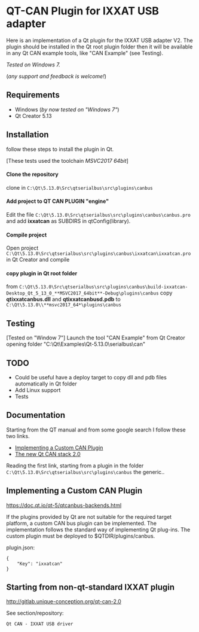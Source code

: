 # QT-CAN Plugin for IXXAT USB adapter

Here is an implementation of a Qt plugin for the IXXAT USB adapter V2.
The plugin should be installed in the Qt root plugin folder then it will be
available in any Qt CAN example tools, like "CAN Example" (see Testing).

*Tested on Windows 7.*

(*any support and feedback is welcome!*)

## Requirements

- Windows (*by now tested on "Windows 7"*)
- Qt Creator 5.13

## Installation

follow these steps to install the plugin in Qt.

[These tests used the toolchain *MSVC2017 64bit*]

#### Clone the repository

clone in `C:\Qt\5.13.0\Src\qtserialbus\src\plugins\canbus`

#### Add project to QT CAN PLUGIN "engine"

Edit the file `C:\Qt\5.13.0\Src\qtserialbus\src\plugins\canbus\canbus.pro` 
and add **ixxatcan** as SUBDIRS in qtConfig(library).

#### Compile project

Open project `C:\Qt\5.13.0\Src\qtserialbus\src\plugins\canbus\ixxatcan\ixxatcan.pro` in Qt Creator and compile

#### copy plugin in Qt root folder

from `C:\Qt\5.13.0\Src\qtserialbus\src\plugins\canbus\build-ixxatcan-Desktop_Qt_5_13_0_**MSVC2017_64bit**-Debug\plugins\canbus`
copy **qtixxatcanbus.dll** and **qtixxatcanbusd.pdb**
to `C:\Qt\5.13.0\\**msvc2017_64*\plugins\canbus`

## Testing

[Tested on "Window 7"]
Launch the tool "CAN Example" from Qt Creator opening folder "C:\Qt\Examples\Qt-5.13.0\serialbus\can"

## TODO 

- Could be useful have a deploy target to copy dll and pdb files automatically in Qt folder
- Add Linux support
- Tests

## Documentation

Starting from the QT manual and from some google search
I follow these two links.

- [Implementing a Custom CAN Plugin](https://doc.qt.io/qt-5/qtcanbus-backends.html)
- [The new Qt CAN stack 2.0](http://gitlab.unique-conception.org/qt-can-2.0)

Reading the first link, starting from a plugin in the folder ```C:\Qt\5.13.0\Src\qtserialbus\src\plugins\canbus```
the generic..

## Implementing a Custom CAN Plugin

https://doc.qt.io/qt-5/qtcanbus-backends.html

If the plugins provided by Qt are not suitable for the required target platform, 
a custom CAN bus plugin can be implemented. The implementation follows the standard way of implementing Qt plug-ins. 
The custom plugin must be deployed to $QTDIR/plugins/canbus.

plugin.json:
```
{
    "Key": "ixxatcan"
}
```

## Starting from non-qt-standard IXXAT plugin

http://gitlab.unique-conception.org/qt-can-2.0

See section/repository:
```
Qt CAN - IXXAT USB driver 
```

